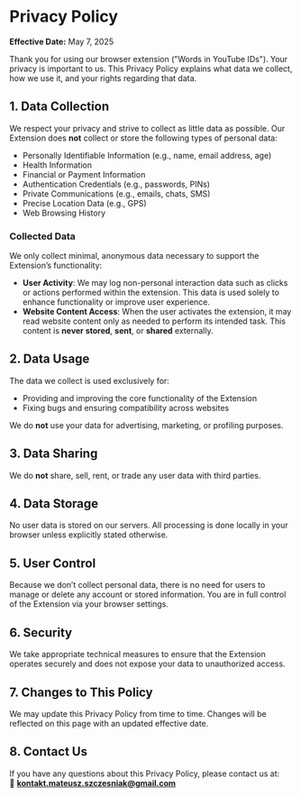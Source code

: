 # Privacy Policy

**Effective Date:** May 7, 2025

Thank you for using our browser extension ("Words in YouTube IDs"). Your privacy is important to us. This Privacy Policy explains what data we collect, how we use it, and your rights regarding that data.

## 1. Data Collection

We respect your privacy and strive to collect as little data as possible. Our Extension does **not** collect or store the following types of personal data:

- Personally Identifiable Information (e.g., name, email address, age)
- Health Information
- Financial or Payment Information
- Authentication Credentials (e.g., passwords, PINs)
- Private Communications (e.g., emails, chats, SMS)
- Precise Location Data (e.g., GPS)
- Web Browsing History

### Collected Data

We only collect minimal, anonymous data necessary to support the Extension’s functionality:

- **User Activity**: We may log non-personal interaction data such as clicks or actions performed within the extension. This data is used solely to enhance functionality or improve user experience.
- **Website Content Access**: When the user activates the extension, it may read website content only as needed to perform its intended task. This content is **never stored**, **sent**, or **shared** externally.

## 2. Data Usage

The data we collect is used exclusively for:

- Providing and improving the core functionality of the Extension
- Fixing bugs and ensuring compatibility across websites

We do **not** use your data for advertising, marketing, or profiling purposes.

## 3. Data Sharing

We do **not** share, sell, rent, or trade any user data with third parties.

## 4. Data Storage

No user data is stored on our servers. All processing is done locally in your browser unless explicitly stated otherwise.

## 5. User Control

Because we don’t collect personal data, there is no need for users to manage or delete any account or stored information. You are in full control of the Extension via your browser settings.

## 6. Security

We take appropriate technical measures to ensure that the Extension operates securely and does not expose your data to unauthorized access.

## 7. Changes to This Policy

We may update this Privacy Policy from time to time. Changes will be reflected on this page with an updated effective date.

## 8. Contact Us

If you have any questions about this Privacy Policy, please contact us at:  
📧 **kontakt.mateusz.szczesniak@gmail.com**
